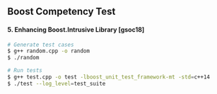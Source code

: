 ## Boost Competency Test
#### 5\. Enhancing Boost.Intrusive Library \[gsoc18\]

``` bash
# Generate test cases
$ g++ random.cpp -o random
$ ./random

# Run tests
$ g++ test.cpp -o test -lboost_unit_test_framework-mt -std=c++14
$ ./test --log_level=test_suite
```

